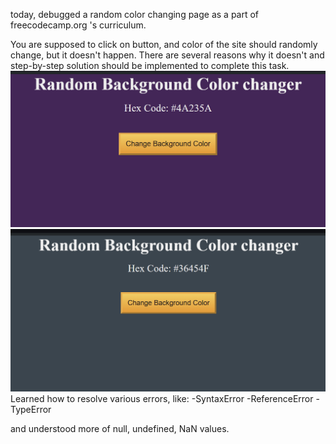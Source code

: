 today, debugged a random color changing page as a part of freecodecamp.org 's curriculum.

You are supposed to click on button, and color of the site should randomly change, but it doesn't happen.
There are several reasons why it doesn't and step-by-step solution should be implemented to complete this task.
![random-color](./screenshots/random-color.png)
![random-color](./screenshots/random-color-1.png)
Learned how to resolve various errors, like: 
-SyntaxError
-ReferenceError
-TypeError

and understood more of null, undefined, NaN values.